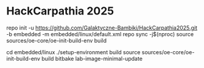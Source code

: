 # HackCarpathia 2025


repo init -u https://github.com/Galaktyczne-Bambiki/HackCarpathia2025.git -b embedded -m embedded/linux/default.xml
repo sync -j$(nproc)
source sources/oe-core/oe-init-build-env build

cd embedded/linux
./setup-environment build
source sources/oe-core/oe-init-build-env build
bitbake lab-image-minimal-update